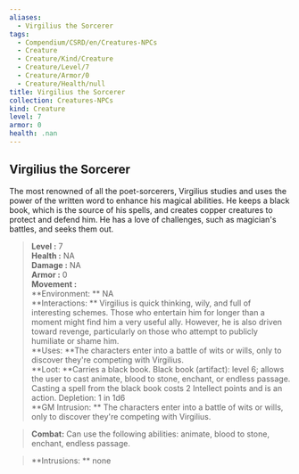 ```yaml
---
aliases:
  - Virgilius the Sorcerer
tags:
  - Compendium/CSRD/en/Creatures-NPCs
  - Creature
  - Creature/Kind/Creature
  - Creature/Level/7
  - Creature/Armor/0
  - Creature/Health/null
title: Virgilius the Sorcerer
collection: Creatures-NPCs
kind: Creature
level: 7
armor: 0
health: .nan
---
```

## Virgilius the Sorcerer  
The most renowned of all the poet-sorcerers, Virgilius studies and uses the power of the written word to enhance his magical abilities. He keeps a black book, which is the source of his spells, and creates copper creatures to protect and defend him. He has a love of challenges, such as magician's battles, and seeks them out.  

  
> **Level :** 7  
> **Health :** NA  
> **Damage :** NA  
> **Armor :** 0  
> **Movement :**   
> **Environment: ** NA  
> **Interactions: ** Virgilius is quick thinking, wily, and full of interesting schemes. Those who entertain him for longer than a moment might find him a very useful ally. However, he is also driven toward revenge, particularly on those who attempt to publicly humiliate or shame him.  
> **Uses: **The characters enter into a battle of wits or wills, only to discover they're competing with Virgilius.  
> **Loot: **Carries a black book. Black book (artifact): level 6; allows the user to cast animate, blood to stone, enchant, or endless passage. Casting a spell from the black book costs 2 Intellect points and is an action. Depletion: 1 in 1d6  
> **GM Intrusion: ** The characters enter into a battle of wits or wills, only to discover they're competing with Virgilius.  

> **Combat:** 
> Can use the following abilities: animate, blood to stone, enchant, endless passage.  
  

> **Intrusions: ** 
> none  
